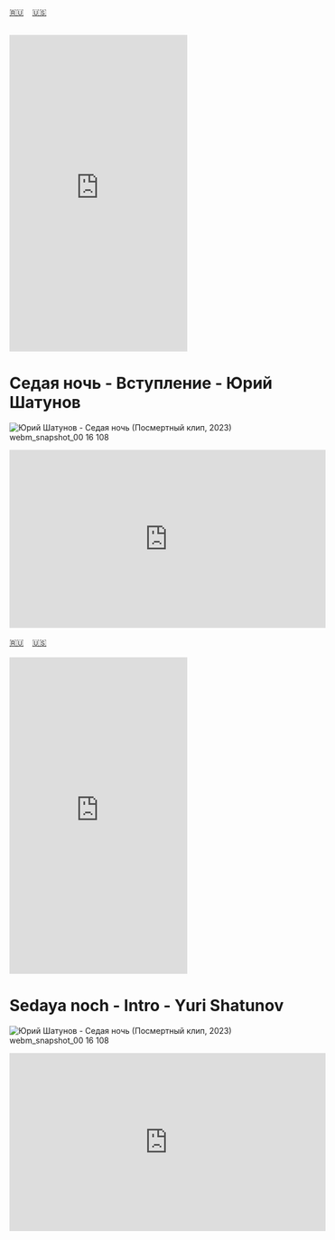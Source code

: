 <span id="ru"><a href='#ru'>🇷🇺</a> &nbsp;&nbsp;&nbsp;<a href='#en'>🇺🇸</a> &nbsp;&nbsp;&nbsp;</span><br><br>
<iframe width="315" height="560" src="https://www.youtube.com/embed/86IV0pxXzlE" frameborder="0" allow="accelerometer; autoplay; clipboard-write; encrypted-media; gyroscope; picture-in-picture; web-share"allowfullscreen></iframe>

# Седая ночь - Вступление - Юрий Шатунов

![Юрий Шатунов - Седая ночь (Посмертный клип, 2023) webm_snapshot_00 16 108](https://github.com/user-attachments/assets/81163d1c-6dac-40b9-abc8-f7807b1a082f)

<iframe width="560" height="315" src="https://www.youtube.com/embed/e7DGkk00OW8" title="Седая ночь - Вступление - Юрий Шатунов" frameborder="0" allow="accelerometer; autoplay; clipboard-write; encrypted-media; gyroscope; picture-in-picture; web-share" referrerpolicy="strict-origin-when-cross-origin" allowfullscreen></iframe>
<br><br>
<span id="en"><a href='#ru'>🇷🇺</a> &nbsp;&nbsp;&nbsp;<a href='#en'>🇺🇸</a> &nbsp;&nbsp;&nbsp;</span><br><br>
<iframe width="315" height="560" src="https://www.youtube.com/embed/o9cqIXW4WQM" frameborder="0" allow="accelerometer; autoplay; clipboard-write; encrypted-media; gyroscope; picture-in-picture; web-share"allowfullscreen></iframe>

# Sedaya noch - Intro - Yuri Shatunov

![Юрий Шатунов - Седая ночь (Посмертный клип, 2023) webm_snapshot_00 16 108](https://github.com/user-attachments/assets/81163d1c-6dac-40b9-abc8-f7807b1a082f)

<iframe width="560" height="315" src="https://www.youtube.com/embed/e7DGkk00OW8" title="Sedaya noch - Intro - Yuri Shatunov" frameborder="0" allow="accelerometer; autoplay; clipboard-write; encrypted-media; gyroscope; picture-in-picture; web-share" referrerpolicy="strict-origin-when-cross-origin" allowfullscreen></iframe>


<br><br>
